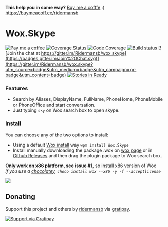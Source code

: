 
**This help you in some way?** [Buy me a cofffe][coffee]  :)   
https://buymeacoff.ee/ridermansb

# Wox.Skype

[![Pay me a coffee](http://img.shields.io/gratipay/ridermansb.svg)](http://bit.ly/1MTgIvN)
[![Coverage Status](https://coveralls.io/repos/Ridermansb/wox.skype/badge.svg)](https://coveralls.io/r/Ridermansb/wox.skype)
[![Code Coverage](https://img.shields.io/badge/coverage-code-brightgreen.svg)](http://bit.ly/1CqbWue)
[![Build status](https://ci.appveyor.com/api/projects/status/rked7hgthjkkq0no/branch/develop?svg=true)](https://ci.appveyor.com/project/Ridermansb/wox-skype/branch/develop)
[![Join the chat at https://gitter.im/Ridermansb/wox.skype](https://badges.gitter.im/Join%20Chat.svg)](https://gitter.im/Ridermansb/wox.skype?utm_source=badge&utm_medium=badge&utm_campaign=pr-badge&utm_content=badge)
[![Stories in Ready](https://badge.waffle.io/Ridermansb/wox.skype.png?label=ready&title=Ready)](http://waffle.io/Ridermansb/wox.skype)

### Features

 * Search by Aliases, DisplayName, FullName, PhoneHome, PhoneMobile or PhoneOffice and start conversation.
 * Just typing `sky` on Wox search box to open skype.


### Install
You can choose any of the two options to install:

 * Using a default [Wox install](https://www.getwox.com/plugin/27) way `wpm install Wox.Skype`
 * Install manually downloading the package .wox on [wox page](https://www.getwox.com/plugin/27) or in [Github Releases](https://github.com/Ridermansb/wox.skype/releases) and then drag the plugin package to Wox search box.


**Only work on x86 platform, see issue [#1](https://github.com/Ridermansb/wox.skype/issues/1)**, so install x86 version of Wox  
*if you use a [chocolatey](https://chocolatey.org/), `choco install wox --x86 -y -f --acceptlicense`*

![](http://i.imgur.com/1NUoAdz.gif)
 

## Donating

Support this project and others by [ridermansb](https://gratipay.com/ridermansb/) via [gratipay](https://gratipay.com/ridermansb/).

[![Support via Gratipay](https://cdn.rawgit.com/gratipay/gratipay-badge/2.3.0/dist/gratipay.png)](https://gratipay.com/ridermansb/)

[coffee]: https://buymeacoff.ee/ridermansb
